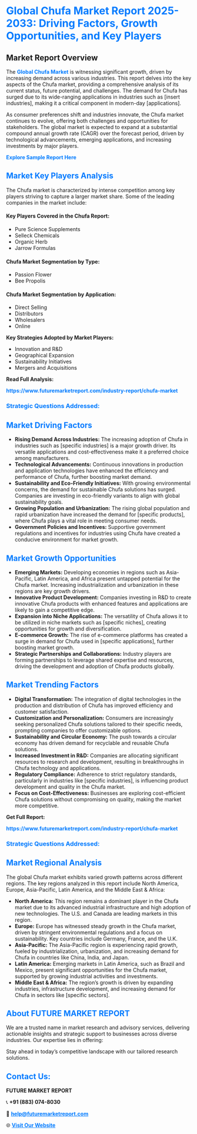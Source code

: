 <h1 style="color: #007BFF;">Global Chufa Market Report 2025-2033: Driving Factors, Growth Opportunities, and Key Players</h1>

<section id="overview">
<h2>Market Report Overview</h2>
<p>The <a href="https://www.futuremarketreport.com/industry-report/chufa-market" style="color: #007BFF; text-decoration: none;"><strong>Global Chufa Market</strong></a> is witnessing significant growth, driven by increasing demand across various industries. This report delves into the key aspects of the Chufa market, providing a comprehensive analysis of its current status, future potential, and challenges. The demand for Chufa has surged due to its wide-ranging applications in industries such as [insert industries], making it a critical component in modern-day [applications].</p>
<p>As consumer preferences shift and industries innovate, the Chufa market continues to evolve, offering both challenges and opportunities for stakeholders. The global market is expected to expand at a substantial compound annual growth rate (CAGR) over the forecast period, driven by technological advancements, emerging applications, and increasing investments by major players.</p>
</section>

<section id="overview">
<p><a href="https://www.futuremarketreport.com/request-sample/reportId=34186" style="color: #007BFF; text-decoration: none;"><strong>Explore Sample Report Here</strong></a></p>
</section>

<section id="key-players">
<h2 style="color: #007BFF;">Market Key Players Analysis</h2>
<p>The Chufa market is characterized by intense competition among key players striving to capture a larger market share. Some of the leading companies in the market include:</p>
<h4>Key Players Covered in the Chufa Report:</h4>
<ul><li>Pure Science Supplements</li><li>Selleck Chemicals</li><li>Organic Herb</li><li>Jarrow Formulas</li></ul>
<h4>Chufa Market Segmentation by Type:</h4>
<ul><li>Passion Flower</li><li>Bee Propolis</li></ul>

<h4>Chufa Market Segmentation by Application:</h4>
<ul><li>Direct Selling</li><li>Distributors</li><li>Wholesalers</li><li>Online</li></ul>
<p><strong>Key Strategies Adopted by Market Players:</strong></p>
<ul>
<li>Innovation and R&D</li>
<li>Geographical Expansion</li>
<li>Sustainability Initiatives</li>
<li>Mergers and Acquisitions</li>
</ul>
</section>

<section>
<p><strong>Read Full Analysis: </strong></p><a href="https://www.futuremarketreport.com/industry-report/chufa-market" style="color: #007BFF; text-decoration: none;"><strong>https://www.futuremarketreport.com/industry-report/chufa-market</strong></a>
<h3 style="color: #007BFF;">Strategic Questions Addressed:</h3>
</section>

<section id="driving-factors">
<h2 style="color: #007BFF;">Market Driving Factors</h2>
<ul>
<li><strong>Rising Demand Across Industries:</strong> The increasing adoption of Chufa in industries such as [specific industries] is a major growth driver. Its versatile applications and cost-effectiveness make it a preferred choice among manufacturers.</li>
<li><strong>Technological Advancements:</strong> Continuous innovations in production and application technologies have enhanced the efficiency and performance of Chufa, further boosting market demand.</li>
<li><strong>Sustainability and Eco-Friendly Initiatives:</strong> With growing environmental concerns, the demand for sustainable Chufa solutions has surged. Companies are investing in eco-friendly variants to align with global sustainability goals.</li>
<li><strong>Growing Population and Urbanization:</strong> The rising global population and rapid urbanization have increased the demand for [specific products], where Chufa plays a vital role in meeting consumer needs.</li>
<li><strong>Government Policies and Incentives:</strong> Supportive government regulations and incentives for industries using Chufa have created a conducive environment for market growth.</li>
</ul>
</section>

<section id="growth-opportunities">
<h2 style="color: #007BFF;">Market Growth Opportunities</h2>
<ul>
<li><strong>Emerging Markets:</strong> Developing economies in regions such as Asia-Pacific, Latin America, and Africa present untapped potential for the Chufa market. Increasing industrialization and urbanization in these regions are key growth drivers.</li>
<li><strong>Innovative Product Development:</strong> Companies investing in R&D to create innovative Chufa products with enhanced features and applications are likely to gain a competitive edge.</li>
<li><strong>Expansion into Niche Applications:</strong> The versatility of Chufa allows it to be utilized in niche markets such as [specific niches], creating opportunities for growth and diversification.</li>
<li><strong>E-commerce Growth:</strong> The rise of e-commerce platforms has created a surge in demand for Chufa used in [specific applications], further boosting market growth.</li>
<li><strong>Strategic Partnerships and Collaborations:</strong> Industry players are forming partnerships to leverage shared expertise and resources, driving the development and adoption of Chufa products globally.</li>
</ul>
</section>

<section id="trending-factors">
<h2 style="color: #007BFF;">Market Trending Factors</h2>
<ul>
<li><strong>Digital Transformation:</strong> The integration of digital technologies in the production and distribution of Chufa has improved efficiency and customer satisfaction.</li>
<li><strong>Customization and Personalization:</strong> Consumers are increasingly seeking personalized Chufa solutions tailored to their specific needs, prompting companies to offer customizable options.</li>
<li><strong>Sustainability and Circular Economy:</strong> The push towards a circular economy has driven demand for recyclable and reusable Chufa solutions.</li>
<li><strong>Increased Investment in R&D:</strong> Companies are allocating significant resources to research and development, resulting in breakthroughs in Chufa technology and applications.</li>
<li><strong>Regulatory Compliance:</strong> Adherence to strict regulatory standards, particularly in industries like [specific industries], is influencing product development and quality in the Chufa market.</li>
<li><strong>Focus on Cost-Effectiveness:</strong> Businesses are exploring cost-efficient Chufa solutions without compromising on quality, making the market more competitive.</li>
</ul>
</section>

<section>
<p><strong>Get Full Report: </strong></p><a href="https://www.futuremarketreport.com/industry-report/chufa-market" style="color: #007BFF; text-decoration: none;"><strong>https://www.futuremarketreport.com/industry-report/chufa-market</strong></a>
<h3 style="color: #007BFF;">Strategic Questions Addressed:</h3>
</section>


<section id="regional-analysis">
<h2 style="color: #007BFF;">Market Regional Analysis</h2>
<p>The global Chufa market exhibits varied growth patterns across different regions. The key regions analyzed in this report include North America, Europe, Asia-Pacific, Latin America, and the Middle East & Africa:</p>
<ul>
<li><strong>North America:</strong> This region remains a dominant player in the Chufa market due to its advanced industrial infrastructure and high adoption of new technologies. The U.S. and Canada are leading markets in this region.</li>
<li><strong>Europe:</strong> Europe has witnessed steady growth in the Chufa market, driven by stringent environmental regulations and a focus on sustainability. Key countries include Germany, France, and the U.K.</li>
<li><strong>Asia-Pacific:</strong> The Asia-Pacific region is experiencing rapid growth, fueled by industrialization, urbanization, and increasing demand for Chufa in countries like China, India, and Japan.</li>
<li><strong>Latin America:</strong> Emerging markets in Latin America, such as Brazil and Mexico, present significant opportunities for the Chufa market, supported by growing industrial activities and investments.</li>
<li><strong>Middle East & Africa:</strong> The region’s growth is driven by expanding industries, infrastructure development, and increasing demand for Chufa in sectors like [specific sectors].</li>
</ul>
</section>

<footer>
<h2 style="color: #007BFF;">About FUTURE MARKET REPORT</h2>
<p>We are a trusted name in market research and advisory services, delivering actionable insights and strategic support to businesses across diverse industries. Our expertise lies in offering:</p>

<p>Stay ahead in today’s competitive landscape with our tailored research solutions.</p>

<h2 style="color: #007BFF;">Contact Us:</h2>
<p><strong>FUTURE MARKET REPORT</strong></p>
<p>📞 <strong>+91 (883) 074-8030</strong></p>
<p>📧 <strong><a href="mailto:help@futuremarketreport.com" style="color: #007BFF;">help@futuremarketreport.com</a></strong></p>
<p>🌐 <strong><a href="https://www.futuremarketreport.com/" style="color: #007BFF;">Visit Our Website</a></strong></p>
</footer>